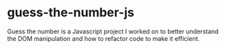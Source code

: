 # guess-the-number-js
Guess the number is a Javascript project I worked on to better understand the DOM manipulation and how to refactor code to make it efficient.
